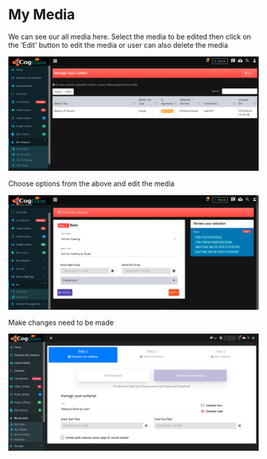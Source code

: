 # My Media

We can see our all media here. Select the media to be edited then click on the ‘Edit’ button to edit the media or user can also delete the media

![](../.gitbook/assets/my_media.PNG)

Choose options from the above and edit the media

![](../.gitbook/assets/image%20%2832%29.png)

Make changes need to be made

![](../.gitbook/assets/image%20%28261%29.png)

